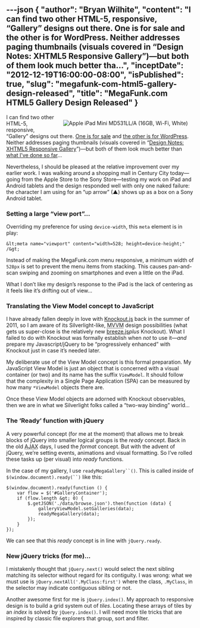 ---json
{
  "author": "Bryan Wilhite",
  "content": "I can find two other HTML-5, responsive, “Gallery” designs out there. One is for sale and the other is for WordPress. Neither addresses paging thumbnails (visuals covered in “Design Notes: XHTML5 Responsive Gallery”)—but both of them look much better tha...",
  "inceptDate": "2012-12-19T16:00:00-08:00",
  "isPublished": true,
  "slug": "megafunk-com-html5-gallery-design-released",
  "title": "MegaFunk.com HTML5 Gallery Design Released"
}
---

[<img alt="Apple iPad Mini MD531LL/A (16GB, Wi-Fi, White)" src="http://ecx.images-amazon.com/images/I/317qBBOVKJL.jpg" style="float:right;margin:16px;">](http://www.amazon.com/Apple-iPad-MD531LL-Wi-Fi-White/dp/B00746W9F2%3FSubscriptionId%3D1SW6D7X6ZXXR92KVX0G2%26tag%3Dthekintespacec00%26linkCode%3Dxm2%26camp%3D2025%26creative%3D165953%26creativeASIN%3DB00746W9F2 "Apple iPad Mini MD531LL/A (16GB, Wi-Fi, White)")

I can find two other HTML-5, responsive, “Gallery” designs out there. [One is for sale](http://codecanyon.net/item/html5-responsive-slider-gallery/2994539) and [the other is for WordPress](http://wpmu.org/responsive-wordpress-gallery-plugin/). Neither addresses paging thumbnails (visuals covered in “[Design Notes: XHTML5 Responsive Gallery](http://songhayblog.azurewebsites.net/entry/show/design-notes-xhtml5-responsive-gallery)”)—but both of them look much better than [what I’ve done so far](http://songhay.blob.core.windows.net/design-megafunk/gallery.html)…

Nevertheless, I should be pleased at the relative improvement over my earlier work. I was walking around a shopping mall in Century City today—going from the Apple Store to the Sony Store—testing my work on iPad and Android tablets and the design responded well with only one naked failure: the character I am using for an “up arrow” (▲) shows up as a box on a Sony Android tablet.

### Setting a large “view port”…

Overriding my preference for using `device-width`, this `meta` element is in play:

    &lt;meta name="viewport" content="width=528; height=device-height;" /&gt;

Instead of making the MegaFunk.com menu responsive, a minimum width of `528px` is set to prevent the menu items from stacking. This causes pan-and-scan swiping and zooming on smartphones and even a little on the iPad.

What I don’t like my design’s response to the iPad is the lack of centering as it feels like it’s drifting out of view…

### Translating the View Model concept to JavaScript

I have already fallen deeply in love with [Knockout.js](http://knockoutjs.com/) back in the summer of 2011, so I am aware of its Silverlight-like, <acronym title="Model">MVVM</acronym> design possibilities (what gets us super-close is the relatively new [breeze.js](http://www.breezejs.com/)*plus* Knockout). What I failed to do with Knockout was formally establish when *not* to use it—*and* prepare my Javascript/jQuery to be “progressively enhanced” with Knockout just in case it’s needed later.

My deliberate use of the View Model concept is this formal preparation. My JavaScript View Model is just an object that is concerned with a visual container (or two) and its name has the suffix `ViewModel`. It should follow that the complexity in a Single Page Application (SPA) can be measured by how many `*ViewModel` objects there are.

Once these View Model objects are adorned with Knockout observables, then we are in what we Silverlight folks called a “two-way binding” world…

### The ‘Ready’ function with jQuery

A very powerful concept (for me at the moment) that allows me to break blocks of jQuery into smaller logical groups is the *ready* concept. Back in the old <acronym title="Asynchronous JavaScript and XML">AJAX</acronym> days, I used the *format* concept. But with the advent of jQuery, we’re setting events, animations and visual formatting. So I’ve rolled these tasks up (per visual) into *ready* functions.

In the case of my gallery, I use `readyMegaGallery``()`. This is called inside of `$(window.document).ready(``)` like this:

    $(window.document).ready(function () {
        var flow = $('#GalleryContainer');
        if (flow.length &gt; 0) {
            $.getJSON('./data/browse.json').then(function (data) {
                galleryViewModel.setGalleries(data);
                readyMegaGallery(data);
            });
        }
    });

We can see that this *ready* concept is in line with `jQuery.ready`.

### New jQuery tricks (for me)…

I mistakenly thought that `jQuery.next()` would select the next sibling matching its selector without regard for its contiguity. I was wrong: what we must use is `jQuery.nextAll('.MyClass:first')` where the class, `.MyClass`, in the selector may indicate contiguous sibling or not.

Another awesome first for me is `jQuery.index()`. My approach to responsive design is to build a grid system out of *tiles*. Locating these arrays of tiles by an *index* is solved by `jQuery.index()`. I will need more tile tricks that are inspired by classic file explorers that group, sort and filter.
